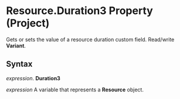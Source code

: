 
# Resource.Duration3 Property (Project)

 Gets or sets the value of a resource duration custom field. Read/write **Variant**.


## Syntax

 _expression_. **Duration3**

 _expression_ A variable that represents a **Resource** object.


